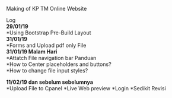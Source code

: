 Making of KP TM Online Website

Log<br />
**29/01/19**<br />
  *Using Bootstrap Pre-Build Layout<br />
**31/01/19**<br />
  *Forms and Upload pdf only File<br />
**31/01/19 Malam Hari**<br />
  *Attatch File navigation bar Panduan<br />
  *How to Center placeholders and buttons?<br />
  *How to change file input styles?<br />
  
**11/02/19 dan sebelum sebelumnya**<br />
  *Upload File to Cpanel 
  *Live Web preview
  *Login 
  *Sedikit Revisi
